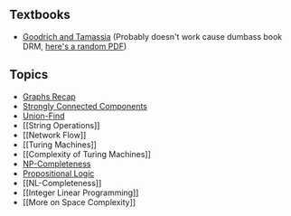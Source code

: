 ## Textbooks
- [Goodrich and Tamassia](https://r4.vlereader.com/Reader?ean=9781119028482) (Probably doesn't work cause dumbass book DRM, [here's a random PDF](https://canvas.projekti.info/ebooks/Algorithm%20Design%20and%20Applications%5BA4%5D.pdf))

## Topics
- [Graphs Recap](Graphs%20Recap.md)
- [Strongly Connected Components](Strongly%20Connected%20Components.md)
- [Union-Find](Union-Find.md)
- [[String Operations]]
- [[Network Flow]]
- [[Turing Machines]]
- [[Complexity of Turing Machines]]
- [NP-Completeness](Year%203/First%20Semester/Algorithms%20and%20Complexity/NP-Completeness.md)
- [Propositional Logic](Year%203/First%20Semester/Algorithms%20and%20Complexity/Propositional%20Logic.md)
- [[NL-Completeness]]
- [[Integer Linear Programming]]
- [[More on Space Complexity]]